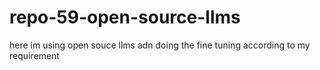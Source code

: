 # repo-59-open-source-llms
here im using open souce llms adn doing the fine tuning according to my requirement
